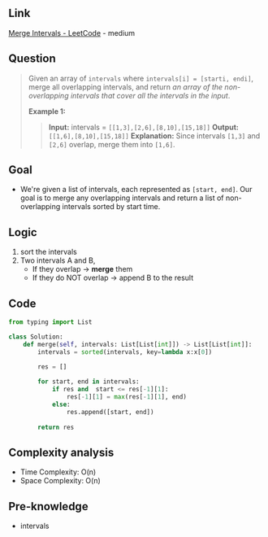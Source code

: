 ## Link
[Merge Intervals - LeetCode](https://leetcode.com/problems/merge-intervals/) - medium
## Question
> Given an array of `intervals` where `intervals[i] = [starti, endi]`, merge all overlapping intervals, and return _an array of the non-overlapping intervals that cover all the intervals in the input_.
> 
> **Example 1:**
>> **Input:** intervals = `[[1,3],[2,6],[8,10],[15,18]]`
>> **Output:** `[[1,6],[8,10],[15,18]]`
>> **Explanation:** Since intervals `[1,3]` and `[2,6]` overlap, merge them into `[1,6]`.
## Goal
- We're given a list of intervals, each represented as `[start, end]`. Our goal is to merge any overlapping intervals and return a list of non-overlapping intervals sorted by start time.
## Logic
1. sort the intervals
2. Two intervals A and B, 
	- If they overlap → **merge** them
	- If they do NOT overlap → append B to the result
## Code
```python
from typing import List

class Solution:
    def merge(self, intervals: List[List[int]]) -> List[List[int]]:
        intervals = sorted(intervals, key=lambda x:x[0])

        res = []
        
        for start, end in intervals:
            if res and  start <= res[-1][1]:
                res[-1][1] = max(res[-1][1], end)
            else:
                res.append([start, end]) 
        
        return res
```

## Complexity analysis
- Time Complexity: O(n)
- Space Complexity: O(n)
## Pre-knowledge
- intervals
